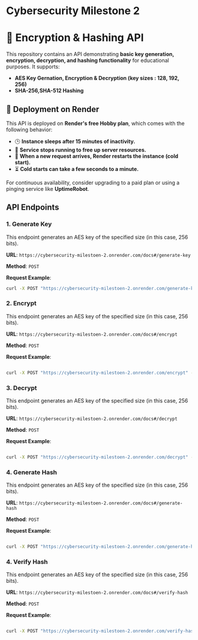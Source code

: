 # Cybersecurity Milestone 2

# 🔐 Encryption & Hashing API  

This repository contains an API demonstrating **basic key generation, encryption, decryption, and hashing functionality** for educational purposes. It supports:  

- **AES Key Gernation, Encryption & Decryption (key sizes : 128, 192, 256)**  
- **SHA-256,SHA-512 Hashing**  

## 🚀 Deployment on Render  

This API is deployed on **Render's free Hobby plan**, which comes with the following behavior:  

- 🕒 **Instance sleeps after 15 minutes of inactivity.**  
- 🚦 **Service stops running to free up server resources.**  
- 🔄 **When a new request arrives, Render restarts the instance (cold start).**  
- ⏳ **Cold starts can take a few seconds to a minute.**  

For continuous availability, consider upgrading to a paid plan or using a pinging service like **UptimeRobot**.  

## API Endpoints

### 1. **Generate Key**

This endpoint generates an AES key of the specified size (in this case, 256 bits).

**URL**: `https://cybersecurity-milestoen-2.onrender.com/docs#/generate-key`

**Method**: `POST`

**Request Example**:
```bash
curl -X POST "https://cybersecurity-milestoen-2.onrender.com/generate-key" -H "Content-Type: application/json" -d "{\"key_type\":\"AES\", \"key_size\":256}"
```

### 2. **Encrypt**

This endpoint generates an AES key of the specified size (in this case, 256 bits).

**URL**: `https://cybersecurity-milestoen-2.onrender.com/docs#/encrypt`

**Method**: `POST`

**Request Example**:
```bash

curl -X POST "https://cybersecurity-milestoen-2.onrender.com/encrypt" -H "Content-Type: application/json" -d "{ \"key_id\": \"b765d355-aca4-4710-9118-1a061f2eb5be\", \"plaintext\": \"message-to-encrypt\", \"algorithm\": \"AES\" }"
```

### 3. **Decrypt**

This endpoint generates an AES key of the specified size (in this case, 256 bits).

**URL**: `https://cybersecurity-milestoen-2.onrender.com/docs#/decrypt`

**Method**: `POST`

**Request Example**:
```bash

curl -X POST "https://cybersecurity-milestoen-2.onrender.com/decrypt" -H "Content-Type: application/json" -d "{\"key_id\": \"b765d355-aca4-4710-9118-1a061f2eb5be\", \"ciphertext\": \"dScA5/f0QWWXlC1YqfAcfHVfjHI5WvLjk96sGuJu2BErhyptj0hEFRLz/pnG1LVV\", \"algorithm\": \"AES\"}"
```

### 4. **Generate Hash**

This endpoint generates an AES key of the specified size (in this case, 256 bits).

**URL**: `https://cybersecurity-milestoen-2.onrender.com/docs#/generate-hash`

**Method**: `POST`

**Request Example**:
```bash

curl -X POST "https://cybersecurity-milestoen-2.onrender.com/generate-hash" -H "Content-Type: application/json" -d "{\"data\":\"message_to_hash\", \"algorithm\":\"SHA-256\"}"
```

### 4. **Verify Hash**

This endpoint generates an AES key of the specified size (in this case, 256 bits).

**URL**: `https://cybersecurity-milestoen-2.onrender.com/docs#/verify-hash`

**Method**: `POST`

**Request Example**:
```bash

curl -X POST "https://cybersecurity-milestoen-2.onrender.com/verify-hash" -H "Content-Type: application/json" -d "{\"data\":\"message_to_hash\", \"hash_value\":\"E4Ug7KAGSuMTazmcDxD/GZ5mBoLPqFvJ/ULuD/ioPpE=\",\"algorithm\":\"SHA-256\"}"
```




